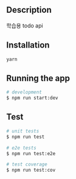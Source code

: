 ## Description

학습용 todo api

## Installation

```bash
yarn
```

## Running the app

```bash
# development
$ npm run start:dev
```

## Test

```bash
# unit tests
$ npm run test

# e2e tests
$ npm run test:e2e

# test coverage
$ npm run test:cov
```
